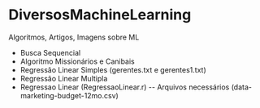 # DiversosMachineLearning
Algoritmos, Artigos, Imagens sobre ML
- Busca Sequencial
- Algoritmo Missionários e Canibais
- Regressão Linear Simples (gerentes.txt e gerentes1.txt)
- Regressão Linear Multipla
- Regressao Linear (RegressaoLinear.r)
-- Arquivos necessários (data-marketing-budget-12mo.csv)
